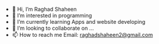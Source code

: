 - 👋 Hi, I’m Raghad Shaheen
- 👀 I’m interested in programming
- 🌱 I’m currently learning Apps and website developing
- 💞️ I’m looking to collaborate on ...
- 📫 How to reach me 
Email: raghadshaheen2@gmail.com

<!---
raghad803/raghad803 is a ✨ special ✨ repository because its `README.md` (this file) appears on your GitHub profile.
You can click the Preview link to take a look at your changes.
--->
